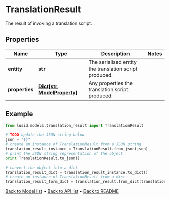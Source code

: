 # TranslationResult

The result of invoking a translation script.

## Properties
Name | Type | Description | Notes
------------ | ------------- | ------------- | -------------
**entity** | **str** | The serialised entity the translation script produced. | 
**properties** | [**Dict[str, ModelProperty]**](ModelProperty.md) | Any properties the translation script produced. | 

## Example

```python
from lusid.models.translation_result import TranslationResult

# TODO update the JSON string below
json = "{}"
# create an instance of TranslationResult from a JSON string
translation_result_instance = TranslationResult.from_json(json)
# print the JSON string representation of the object
print TranslationResult.to_json()

# convert the object into a dict
translation_result_dict = translation_result_instance.to_dict()
# create an instance of TranslationResult from a dict
translation_result_form_dict = translation_result.from_dict(translation_result_dict)
```
[Back to Model list](../README.md#documentation-for-models) &#8226; [Back to API list](../README.md#documentation-for-api-endpoints) &#8226; [Back to README](../README.md)



